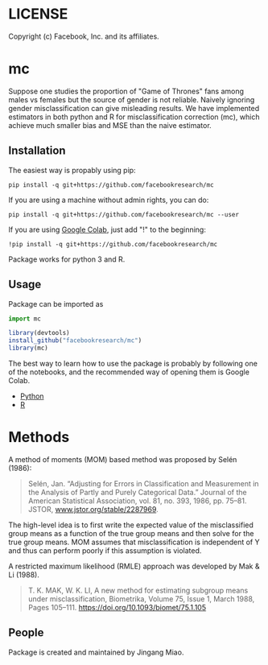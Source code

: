 # LICENSE
Copyright (c) Facebook, Inc. and its affiliates.

# mc

Suppose one studies the proportion of "Game of Thrones" fans among males vs females
but the source of gender is not reliable. Naively ignoring gender misclassification
can give misleading results. We have implemented estimators in both python and R for
misclassification correction (mc), which achieve much smaller bias and MSE than the
naive estimator.
## Installation

The easiest way is propably using pip:

```
pip install -q git+https://github.com/facebookresearch/mc
```

If you are using a machine without admin rights, you can do:

```
pip install -q git+https://github.com/facebookresearch/mc --user
```

If you are using [Google Colab](https://colab.research.google.com/), just add
"!" to the beginning:

```
!pip install -q git+https://github.com/facebookresearch/mc
```

Package works for python 3 and R.

## Usage
Package can be imported as

```python
import mc
```

```R
library(devtools)
install_github("facebookresearch/mc")
library(mc)
```

The best way to learn how to use the package is probably by following one of the
notebooks, and the recommended way of opening them is Google Colab.

* [Python](./notebooks/simulations_py.ipynb)
* [R](./notebooks/simulations_R.ipynb)
 
# Methods

A method of moments (MOM) based method was proposed by Selén (1986):
> Selén, Jan. “Adjusting for Errors in Classification and Measurement in the
Analysis of Partly and Purely Categorical Data.” Journal of the American
Statistical Association, vol. 81, no. 393, 1986, pp. 75–81.
JSTOR, www.jstor.org/stable/2287969.

The high-level idea is to first write the expected value of the misclassified group
means as a function of the true group means and then solve for the true group means.
MOM assumes that misclassification is independent of Y and thus can perform poorly
if this assumption is violated.

A restricted maximum likelihood (RMLE) approach was developed by Mak & Li (1988).
>T. K. MAK, W. K. LI, A new method for estimating subgroup means under
misclassification, Biometrika, Volume 75, Issue 1, March 1988, Pages 105–111.
https://doi.org/10.1093/biomet/75.1.105


## People
Package is created and maintained by Jingang Miao.
